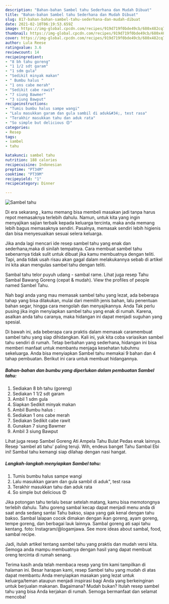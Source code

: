 ```yaml
---
description: "Bahan-bahan Sambel tahu Sederhana dan Mudah Dibuat"
title: "Bahan-bahan Sambel tahu Sederhana dan Mudah Dibuat"
slug: 817-bahan-bahan-sambel-tahu-sederhana-dan-mudah-dibuat
date: 2021-02-10T06:19:53.659Z
image: https://img-global.cpcdn.com/recipes/919d719f0bde49cb/680x482cq70/sambel-tahu-foto-resep-utama.jpg
thumbnail: https://img-global.cpcdn.com/recipes/919d719f0bde49cb/680x482cq70/sambel-tahu-foto-resep-utama.jpg
cover: https://img-global.cpcdn.com/recipes/919d719f0bde49cb/680x482cq70/sambel-tahu-foto-resep-utama.jpg
author: Lula Reese
ratingvalue: 3.6
reviewcount: 14
recipeingredient:
- "8 bh tahu goreng"
- "1 1/2 sdt garam"
- "1 sdm gula"
- "Sedikit minyak makan"
- " Bumbu halus "
- "1 ons cabe merah"
- "Sedikit cabe rawit"
- "7 siung Bawmer"
- "3 siung Bawput"
recipeinstructions:
- "Tumis bumbu halus sampe wangi"
- "Lalu masukkan garam dan gula sambil di aduk&#34;, test rasa"
- "Terakhir masukkan tahu dan aduk rata"
- "So simple but delicious 😍"
categories:
- Resep
tags:
- sambel
- tahu

katakunci: sambel tahu 
nutrition: 188 calories
recipecuisine: Indonesian
preptime: "PT34M"
cooktime: "PT39M"
recipeyield: "1"
recipecategory: Dinner

---
```



![Sambel tahu](https://img-global.cpcdn.com/recipes/919d719f0bde49cb/680x482cq70/sambel-tahu-foto-resep-utama.jpg)

Di era  sekarang , kamu memang bisa membeli masakan jadi tanpa harus repot memasaknya terlebih dahulu. Namun, untuk kita yang ingin menyajikan sajian terbaik kepada keluarga tercinta, maka anda memang lebih bagus memasaknya sendiri. Pasalnya, memasak sendiri lebih higienis dan bisa menyesuaikan sesuai selera keluarga.

Jika anda lagi mencari ide resep sambel tahu yang enak dan sederhana,maka di sinilah tempatnya. Cara membuat sambel tahu  sebenarnya tidak sulit untuk dibuat jika kamu membuatnya dengan teliti. Tapi, anda tidak usah risau akan gagal dalam melakukannya 
sebab di artikel ini kita akan mengulas sambel tahu dengan teliti.  

Sambal tahu telor puyuh udang - sambal rame. Lihat juga resep Tahu Sambal Bawang Goreng (cepat &amp; mudah). View the profiles of people named Sambel Tahu.

Nah bagi anda yang mau memasak sambel tahu yang lezat, ada beberapa tahap yang bisa dilakukan, mulai dari memilih jenis bahan, lalu penentuan bahan segar, hingga cara mengolah dan menyajikannya. Anda Tak perlu pusing jika ingin menyiapkan sambel tahu yang enak di rumah. Karena, asalkan anda  tahu caranya, maka hidangan ini dapat menjadi suguhan yang spesial.

Di bawah ini, ada beberapa cara praktis  dalam memasak caramembuat sambel tahu yang siap dihidangkan. Kali ini, yuk kita coba variasikan sambel tahu sendiri di rumah. Tetap berbahan yang sederhana, hidangan ini bisa memberi manfaat untuk membantu menjaga kesehatan tubuhmu sekeluarga. Anda bisa menyiapkan Sambel tahu memakai 9 bahan dan 4 tahap pembuatan. Berikut ini cara untuk membuat hidangannya.

<!--inarticleads1-->

##### Bahan-bahan dan bumbu yang diperlukan dalam pembuatan Sambel tahu:

1. Sediakan 8 bh tahu (goreng)
1. Sediakan 1 1/2 sdt garam
1. Ambil 1 sdm gula
1. Siapkan Sedikit minyak makan
1. Ambil  Bumbu halus :
1. Sediakan 1 ons cabe merah
1. Sediakan Sedikit cabe rawit
1. Gunakan 7 siung Bawmer
1. Ambil 3 siung Bawput


Lihat juga resep Sambel Goreng Ati Ampela Tahu Bulat Pedas enak lainnya. Resep &#39;sambel ati tahu&#39; paling teruji. Wih, endeus banget Tahu Sambal Ebi ini! Sambal tahu kemangi siap dilahap dengan nasi hangat. 

<!--inarticleads2-->

##### Langkah-langkah menyiapkan Sambel tahu:

1. Tumis bumbu halus sampe wangi
1. Lalu masukkan garam dan gula sambil di aduk&#34;, test rasa
1. Terakhir masukkan tahu dan aduk rata
1. So simple but delicious 😍


Jika potongan tahu terlalu besar setelah matang, kamu bisa memotongnya terlebih dahulu. Tahu goreng sambal kecap dapat menjadi menu anda di saat anda sedang santai Tahu bakso, siapa yang gak kenal dengan tahu bakso. Sambal lalapan cocok dimakan dengan ikan goreng, ayam goreng, tempe goreng, dan berbagai lauk lainnya. Sambal goreng ati sapi tahu kentang. foto: Instagram/@logamjawa. See more ideas about sambal, food, sambal recipe. 

Jadi, itulah artikel tentang  sambel tahu  yang praktis dan mudah versi kita. Semoga anda mampu membuatnya dengan hasil yang dapat membuat oreng tercinta di rumah senang. 

Terima kasih anda telah membaca resep yang tim kami tampilkan di halaman ini. Besar harapan kami, resep  Sambel tahu yang mudah di atas dapat membantu Anda menyiapkan masakan yang lezat untuk keluarga/teman ataupun menjadi inspirasi bagi Anda yang berkeinginan untuk berjualan makanan. Bagaimana? Mudah bukan? Itulah resep sambel tahu yang bisa Anda kerjakan di rumah. Semoga bermanfaat dan selamat mencoba!

